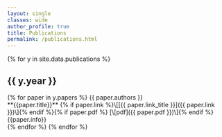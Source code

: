 ```yaml
---
layout: single
classes: wide 
author_profile: true
title: Publications
permalink: /publications.html
---
```


{% for y in site.data.publications %}
  <h2>{{ y.year }}</h2>
  {% for paper in y.papers %}
{{ paper.authors }}<br/>
**{{paper.title}}**&nbsp;{% if paper.link %}\[[{{ paper.link_title }}]({{ paper.link }})\]{% endif %}{% if paper.pdf %}&nbsp;[\[pdf]({{ paper.pdf }})\]{% endif %}<br/>
<span class="publications-info">{{paper.info}}</span><br/>
<!--{% if paper.link or paper.pdf %}<br/>{% endif %}-->
  {% endfor %}
{% endfor %}


<!--{% if paper.link %}[{{ paper.link_title }}]({{ paper.link }}){: .btn .btn--verysmall .btn--info} {% endif %}{% if paper.pdf %} [pdf]({{ paper.pdf }}){: .btn .btn--verysmall .btn--danger} {% endif %}**{{paper.title}}**<br/>-->

<br>
